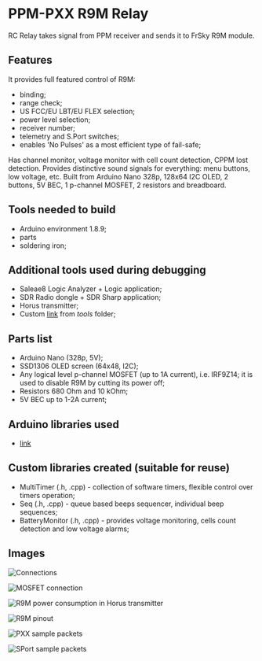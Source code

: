 # PPM-PXX R9M Relay

RC Relay takes signal from PPM receiver and sends it to FrSky R9M module. 

## Features

It provides full featured control of R9M:
* binding;
* range check;
* US FCC/EU LBT/EU FLEX selection;
* power level selection;
* receiver number;
* telemetry and S.Port switches;
* enables 'No Pulses' as a most efficient type of fail-safe;

Has channel monitor, voltage monitor with cell count detection, CPPM lost detection.
Provides distinctive sound signals for everything: menu buttons, low voltage, etc.
Built from Arduino Nano 328p, 128x64 I2C OLED, 2 buttons, 5V BEC, 1 p-channel MOSFET, 2 resistors and breadboard.

## Tools needed to build

* Arduino environment 1.8.9;
* parts
* soldering iron;

## Additional tools used during debugging

* Saleae8 Logic Analyzer + Logic application;
* SDR Radio dongle + SDR Sharp application;
* Horus transmitter;
* Custom [link](/tools/readme.md "scripts")  from *tools* folder;

## Parts list

* Arduino Nano (328p, 5V);
* SSD1306 OLED screen (64x48, I2C);
* Any logical level p-channel MOSFET (up to 1A current), i.e. IRF9Z14; it is used to disable R9M by cutting its power off;
* Resistors 680 Ohm and 10 kOhm;
* 5V BEC up to 1-2A current;

## Arduino libraries used

* [link](https://github.com/olikraus/u8g2 "U8g2lib")

## Custom libraries created (suitable for reuse)

* MultiTimer (.h, .cpp) - collection of software timers, flexible control over timers operation;
* Seq (.h, .cpp) - queue based beeps sequencer, individual beep sequences;
* BatteryMonitor (.h, .cpp) - provides voltage monitoring, cells count detection and low voltage alarms;

## Images
![Connections](/docs/all_connections.PNG "All circuit connections")

![MOSFET connection](/docs/MOSFET.PNG "MOSFET connection")

![R9M power consumption in Horus transmitter](/docs/R9M_power_consumption.PNG "R9M Power consumption")

![R9M pinout](/docs/R9M_pinout.PNG "R9M pinout")

![PXX sample packets](/docs/PXX_capture.PNG "PXX sample packets")

![SPort sample packets](/docs/R9M_SPort_capture.PNG "SPort sample packets")
